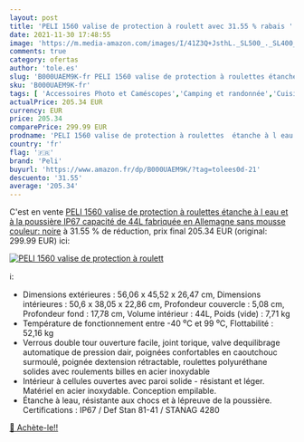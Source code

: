 ```yaml
---
layout: post
title: 'PELI 1560 valise de protection à roulett avec 31.55 % rabais '
date: 2021-11-30 17:48:55
image: 'https://m.media-amazon.com/images/I/41Z3Q+JsthL._SL500_._SL400_.jpg'
comments: true
category: ofertas
author: 'tole.es'
slug: 'B000UAEM9K-fr PELI 1560 valise de protection à roulettes étanche à l eau...'
sku: 'B000UAEM9K-fr'
tags: [ 'Accessoires Photo et Caméscopes','Camping et randonnée','Cuisine Camping et randonnée','High-Tech','Housses et étuis pour appareils photo et caméscopes','Housses pour appareils photo et caméscopes','Photo et caméscopes','Sports et Loisirs','Ustensiles de cuisine de camping','Vêtements et équipement de loisirs de plein air','peli', ]
actualPrice: 205.34 EUR
currency: EUR
price: 205.34
comparePrice: 299.99 EUR
prodname: 'PELI 1560 valise de protection à roulettes  étanche à l eau et à la poussière IP67  capacité de 44L  fabriquée en Allemagne  sans mousse  couleur: noire'
country: 'fr'
flag: '🇫🇷'
brand: 'Peli'
buyurl: 'https://www.amazon.fr/dp/B000UAEM9K/?tag=tolees0d-21'
descuento: '31.55'
average: '205.34'
---
```


C'est en vente [PELI 1560 valise de protection à roulettes  étanche à l eau et à la poussière IP67  capacité de 44L  fabriquée en Allemagne  sans mousse  couleur: noire](https://www.amazon.fr/dp/B000UAEM9K/?tag=tolees0d-21)  à  31.55 % de réduction, prix final  205.34 EUR (original: 299.99 EUR) ici:

[![PELI 1560 valise de protection à roulett](https://m.media-amazon.com/images/I/41Z3Q+JsthL._SL500_._SL400_.jpg)](https://www.amazon.fr/dp/B000UAEM9K/?tag=tolees0d-21)

ℹ️:

- Dimensions extérieures : 56,06 x 45,52 x 26,47 cm, Dimensions intérieures : 50,6 x 38,05 x 22,86 cm, Profondeur couvercle : 5,08 cm, Profondeur fond : 17,78 cm, Volume intérieur : 44L, Poids (vide) : 7,71 kg
- Température de fonctionnement entre -40 ⁰C et 99 ⁰C, Flottabilité : 52,16 kg
- Verrous double tour ouverture facile, joint torique, valve dequilibrage automatique de pression dair, poignées confortables en caoutchouc surmoulé, poignée dextension rétractable, roulettes polyuréthane solides avec roulements billes en acier inoxydable
- Intérieur à cellules ouvertes avec paroi solide - résistant et léger. Matériel en acier inoxydable. Conception empilable.
- Étanche à leau, résistante aux chocs et à lépreuve de la poussière. Certifications : IP67 / Def Stan 81-41 / STANAG 4280

[🛒 Achète-le!!](https://www.amazon.fr/dp/B000UAEM9K/?tag=tolees0d-21)
